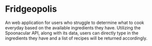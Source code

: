 # Fridgeopolis
An web application for users who struggle to determine what to cook everyday based on the available ingredients they have. Utilizing the Spoonacular API,
along with its data, users can directly type in the ingredients they have and a list of recipes will be returned accordingly.
